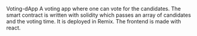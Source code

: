  Voting-dApp
A voting app where one can vote for the candidates. The smart contract is written with solidity which passes an array of candidates and the voting time. It is deployed in Remix. The frontend is made with react.  
